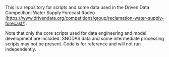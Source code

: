 This is a repository for scripts and some data used in the Driven Data Competition: Water Supply Forecast Rodeo (https://www.drivendata.org/competitions/group/reclamation-water-supply-forecast/).

Note that only the core scripts used for data engineering and model development are included. SNODAS data and some intermediate processing scripts may not be present. Code is for reference and will not run independently.
